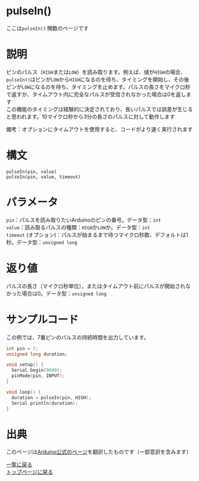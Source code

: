 # pulseIn()

ここは`pulseIn()` 関数のページです

# 説明

ピンのパルス（`HIGH`または`LOW`）を読み取ります。例えば、値が`HIGH`の場合、`pulseIn()`はピンが`LOW`から`HIGH`になるのを待ち、タイミングを開始し、その後ピンが`LOW`になるのを待ち、タイミングを止めます。パルスの長さをマイクロ秒で返すか、タイムアウト内に完全なパルスが受信されなかった場合は0を返します  
この機能のタイミングは経験的に決定されており、長いパルスでは誤差が生じると思われます。10マイクロ秒から3分の長さのパルスに対して動作します

備考：オプションにタイムアウトを使用すると、コードがより速く実行されます

# 構文

`pulseIn(pin, value)`  
`pulseIn(pin, value, timeout)`  

# パラメータ

`pin`：パルスを読み取りたいArduinoのピンの番号。データ型：`int`  
`value`：読み取るパルスの種類：`HIGH`か`LOW`か。データ型：`int`  
`timeout` (オプション)：パルスが始まるまで待つマイクロ秒数、デフォルトは1秒。データ型：`unsigned long`

# 返り値

パルスの長さ（マイクロ秒単位），またはタイムアウト前にパルスが開始されなかった場合は0。データ型：`unsigned long`

# サンプルコード

この例では、7番ピンのパルスの持続時間を出力しています。

```cpp
int pin = 7;
unsigned long duration;

void setup() {
  Serial.begin(9600);
  pinMode(pin, INPUT);
}

void loop() {
  duration = pulseIn(pin, HIGH);
  Serial.println(duration);
}
```

# 出典

このページは[Arduino公式のページ](https://www.arduino.cc/reference/en/language/functions/advanced-io/pulsein/)を翻訳したものです（一部意訳を含みます）

[一覧に戻る](http://pages.nchlab.net/Arduino/ref/)  
[トップページに戻る](http://pages.nchlab.net/)
